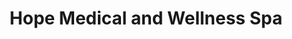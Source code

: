 ---
title: "Hope Medical and Wellness Spa"
url: /murray/hope-medical-and-wellness-spa/
shop: Kosmetik
---